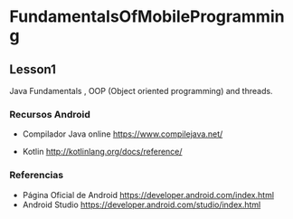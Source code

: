 # FundamentalsOfMobileProgramming

## Lesson1 

Java Fundamentals , OOP (Object oriented programming) and threads.

### Recursos Android 

- Compilador Java online https://www.compilejava.net/

- Kotlin http://kotlinlang.org/docs/reference/

### Referencias

- Página Oficial de Android https://developer.android.com/index.html
- Android Studio https://developer.android.com/studio/index.html
